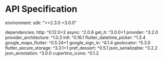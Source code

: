 # API Specification

environment:
  sdk: ">=2.3.0 <3.0.0"

dependencies:
  http: ^0.12.0+2
  async: ^2.0.8
  get_it: ^3.0.0+1
  provider: ^3.2.0
  provider_architecture: ^1.0.3
  intl: ^0.16.1
  flutter_datetime_picker: ^1.3.4
  google_maps_flutter: ^0.5.24+1
  google_sign_in: ^4.1.4
  geolocator: ^5.3.0
  flutter_secure_storage: ^3.3.1+1
  pref_dessert: ^0.5.1
  json_serializable: ^3.2.2
  json_annotation: ^3.0.0
  cupertino_icons: ^0.1.2

